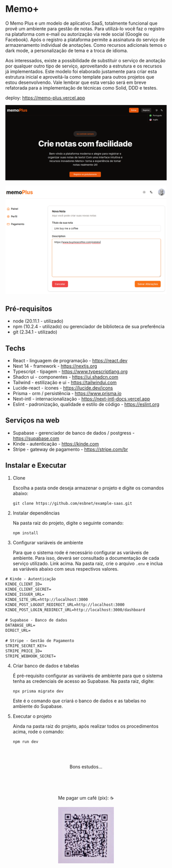 # Memo+

O Memo Plus e um modelo de aplicativo SaaS, totalmente funcional que provê um ambiente para gestão de notas. Para utilizá-lo você faz o registro na plataforma com e-mail ou autorização via rede social (Google ou Facebook). Após o registro a plataforma permite a assinatura do serviço de armazenamento individual de anotações. Como recursos adicionais temos o dark mode, a personalização de tema e a troca de idioma.

Aos interessados, existe a possibilidade de substituir o serviço de anotação por qualquer outro tipo de serviço, aproveitando a estrutura e os recursos já implementados. Este modelo foi elaborado justamente para criar esta estrutura inicial e aproveitá-la como template para outros projetos que estou desenvolvendo. Vale lembrar que esta versão será em breve refatorada para a implementação de técnicas como Solid, DDD e testes.

deploy: <https://memo-plus.vercel.app>

![alt text](./doc/image-2.png)

![alt text](./doc/image-4.png)

## Pré-requisitos

- node (20.11.1 - utilizado)
- npm (10.2.4 - utilizado) ou gerenciador de biblioteca de sua preferência
- git (2.34.1 - utilizado)

## Techs

- React - linguagem de programação - <https://react.dev>
- Next 14 - framework - <https://nextjs.org>
- Typescript - tipagem - <https://www.typescriptlang.org>
- Shadcn ui - componentes - <https://ui.shadcn.com>
- Tailwind - estilização e ui - <https://tailwindui.com>
- Lucide-react - ícones - <https://lucide.dev/icons>
- Prisma - orm / persistência - <https://www.prisma.io>
- Next-intl - internacionalização - <https://next-intl-docs.vercel.app>
- Eslint - padronização, qualidade e estilo de código - <https://eslint.org>

[](#servicos)

## Serviços na web

- Supabase - gerenciador de banco de dados / postgress - <https://supabase.com>
- Kinde - autenticação - <https://kinde.com>
- Stripe - gateway de pagamento - <https://stripe.com/br>

## Instalar e Executar

1. Clone

   Escolha a pasta onde deseja armazenar o projeto e digite os comandos abaixo:

   ```
   git clone https://github.com/esbnet/example-saas.git
   ```

2. Instalar dependências

   Na pasta raiz do projeto, digite o seguinte comando:

   ```
   npm install
   ```

3. Configurar variáveis de ambiente

   Para que o sistema rode é necessário configurar as variáveis de ambiente. Para isso, deverá ser consultado a documentação de cada serviço utilizado. <a id="#servicos">Link acima</a>.
   Na pasta raiz, crie o arquivo `.env` e inclua as variáveis abaixo com seus respectivos valores.

```
# Kinde - Autenticação
KINDE_CLIENT_ID=
KINDE_CLIENT_SECRET=
KINDE_ISSUER_URL=
KINDE_SITE_URL=http://localhost:3000
KINDE_POST_LOGOUT_REDIRECT_URL=http://localhost:3000
KINDE_POST_LOGIN_REDIRECT_URL=http://localhost:3000/dashboard

# Supabase - Banco de dados
DATABASE_URL=
DIRECT_URL=

# Stripe - Gestão de Pagamento
STRIPE_SECRET_KEY=
STRIPE_PRICE_ID=
STRIPE_WEBHOOK_SECRET=
```

4. Criar banco de dados e tabelas

   É pré-requisito configurar as variáveis de ambiente para que o sistema tenha as credenciais de acesso ao Supabase.
   Na pasta raiz, digite:

   ```
   npx prisma migrate dev
   ```

   Este é o comando que criará o banco de dados e as tabelas no ambiente do Supabase.

5. Executar o projeto

   Ainda na pasta raiz do projeto, após realizar todos os procedimentos acima, rode o comando:

   ```
   npm run dev
   ```

</br></br>

<center>
Bons estudos...

</br></br></br>

Me pagar um café (pix): :coffee:

![me pague um café](./doc/pix-memo-plus.png)

</center>
